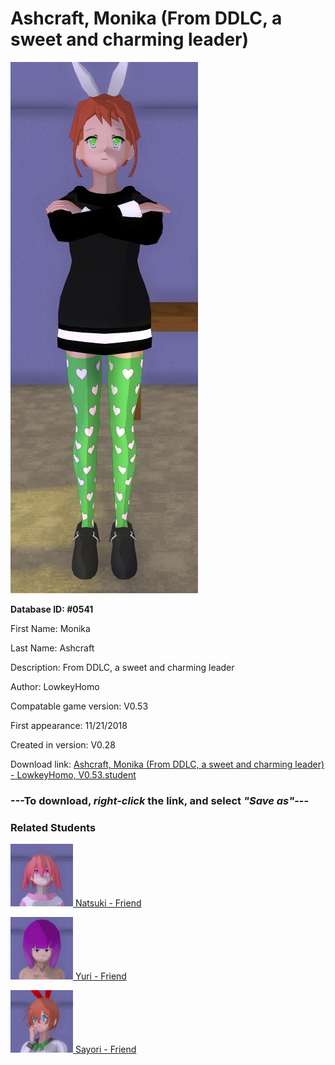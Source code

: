 # Ashcraft, Monika (From DDLC, a sweet and charming leader)

<img src="../../Files/Images/Ashcraft, Monika (From DDLC, a sweet and charming leader).png" title="Ashcraft, Monika (From DDLC, a sweet and charming leader) - LowkeyHomo, V0.53">

**Database ID: #0541**

First Name: Monika

Last Name: Ashcraft

Description: From DDLC, a sweet and charming leader

Author: LowkeyHomo

Compatable game version: V0.53

First appearance: 11/21/2018

Created in version: V0.28

Download link: <a href="https://raw.githubusercontent.com/Arbiter1223/Daigaku-Gurashi-Custom-Students/master/Files/Student%20Files/Ashcraft%2C%20Monika%20(From%20DDLC%2C%20a%20sweet%20and%20charming%20leader)%20-%20LowkeyHomo%2C%20V0.53.student">Ashcraft, Monika (From DDLC, a sweet and charming leader) - LowkeyHomo, V0.53.student</a>

### ---**To download, _right-click_ the link, and select _"Save as"_**---

### Related Students

<a href="Amori, Natsuki (From DDLC, a tsundere manga fangirl).md"><img src="../../Files/Thumbs/Amori, Natsuki (From DDLC, a tsundere manga fangirl).png" height="100" width="100" title="Amori, Natsuki (From DDLC, a tsundere manga fangirl) - LowkeyHomo, V0.53"></a><a href="Amori, Natsuki (From DDLC, a tsundere manga fangirl).md"> Natsuki - Friend</a>

<a href="Terauchi, Yuri (From DDLC, a busty, soft-spoken bookworm).md"><img src="../../Files/Thumbs/Terauchi, Yuri (From DDLC, a busty, soft-spoken bookworm).png" height="100" width="100" title="Terauchi, Yuri (From DDLC, a busty, soft-spoken bookworm) - LowkeyHomo, V0.53"></a><a href="Terauchi, Yuri (From DDLC, a busty, soft-spoken bookworm).md"> Yuri - Friend</a>

<a href="Sayuri, Sayori (From DDLC, a bubbly happy-go-lucky gal).md"><img src="../../Files/Thumbs/Sayuri, Sayori (From DDLC, a bubbly happy-go-lucky gal).png" height="100" width="100" title="Sayuri, Sayori (From DDLC, a bubbly happy-go-lucky gal) - LowkeyHomo, V0.53"></a><a href="Sayuri, Sayori (From DDLC, a bubbly happy-go-lucky gal).md"> Sayori - Friend</a>

